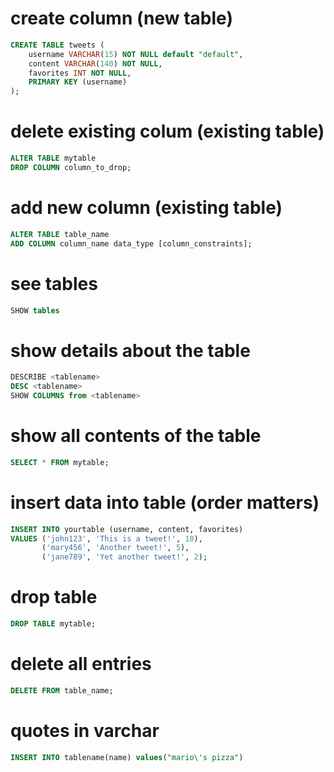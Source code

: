 # create column (new table)

```sql
CREATE TABLE tweets (
    username VARCHAR(15) NOT NULL default "default",
    content VARCHAR(140) NOT NULL,
    favorites INT NOT NULL,
    PRIMARY KEY (username)
);

```

# delete existing colum (existing table)

```sql
ALTER TABLE mytable
DROP COLUMN column_to_drop;

```

# add new column (existing table)

```sql
ALTER TABLE table_name
ADD COLUMN column_name data_type [column_constraints];

```

# see tables

```sql
SHOW tables
```

# show details about the table

```sql
DESCRIBE <tablename>
DESC <tablename>
SHOW COLUMNS from <tablename>
```

# show all contents of the table

```sql
SELECT * FROM mytable;
```

# insert data into table (order matters)

```sql
INSERT INTO yourtable (username, content, favorites)
VALUES ('john123', 'This is a tweet!', 10),
       ('mary456', 'Another tweet!', 5),
       ('jane789', 'Yet another tweet!', 2);
```

# drop table

```sql
DROP TABLE mytable;
```

# delete all entries

```sql
DELETE FROM table_name;

```

# quotes in varchar

```sql
INSERT INTO tablename(name) values("mario\'s pizza")
```
